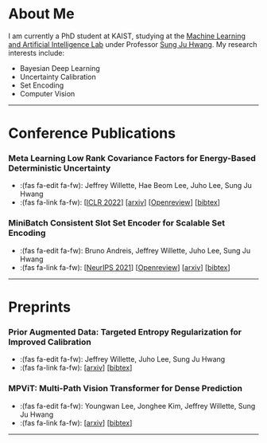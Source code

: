 # About Me

I am currently a PhD student at KAIST, studying at the [Machine Learning and Artificial Intelligence
Lab](https://www.mlai-kaist.com/) under Professor [Sung Ju Hwang](http://www.sungjuhwang.com/). My research interests
include:

* Bayesian Deep Learning
* Uncertainty Calibration
* Set Encoding
* Computer Vision

---
# Conference Publications

### Meta Learning Low Rank Covariance Factors for Energy-Based Deterministic Uncertainty
* :(fas fa-edit fa-fw): Jeffrey Willette, Hae Beom Lee, Juho Lee, Sung Ju Hwang
* :(fas fa-link fa-fw): [[ICLR 2022](https://iclr.cc/Conferences/2022)] [[arxiv](https://arxiv.org/abs/2110.06381)] [[Openreview](https://openreview.net/forum?id=GQd7mXSPua)] [[bibtex](/bibtex/meta-learning-low-rank-covariance-factors-for-energy-based-deterministic-uncertainty.html)]

### MiniBatch Consistent Slot Set Encoder for Scalable Set Encoding
* :(fas fa-edit fa-fw): Bruno Andreis, Jeffrey Willette, Juho Lee, Sung Ju Hwang
* :(fas fa-link fa-fw): [[NeurIPS 2021](https://proceedings.neurips.cc/paper/2021/hash/b24d516bb65a5a58079f0f3526c87c57-Abstract.html)] [[Openreview](https://openreview.net/forum?id=FTdrVlWfvsz)] [[arxiv](https://arxiv.org/abs/2103.01615)] [[bibtex](/bibtex/minibatch-consistent-slot-set-encoder-for-scalable-set-encoding.html)]

---
# Preprints

### Prior Augmented Data: Targeted Entropy Regularization for Improved Calibration
* :(fas fa-edit fa-fw): Jeffrey Willette, Juho Lee, Sung Ju Hwang
* :(fas fa-link fa-fw): [[arxiv](https://arxiv.org/abs/2102.10803)] [[bibtex](/bibtex/prior-augmented-data.html)]

### MPViT: Multi-Path Vision Transformer for Dense Prediction
* :(fas fa-edit fa-fw): Youngwan Lee, Jonghee Kim, Jeffrey Willette, Sung Ju Hwang
* :(fas fa-link fa-fw): [[arxiv](https://arxiv.org/abs/2112.11010)] [[bibtex](/bibtex/mpvit-multi-path-vision-transformer-for-dense-predictions.html)]

---

